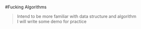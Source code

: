 #Fucking Algorithms
>Intend to be more familiar with data structure and algorithm  
I will write some demo for practice